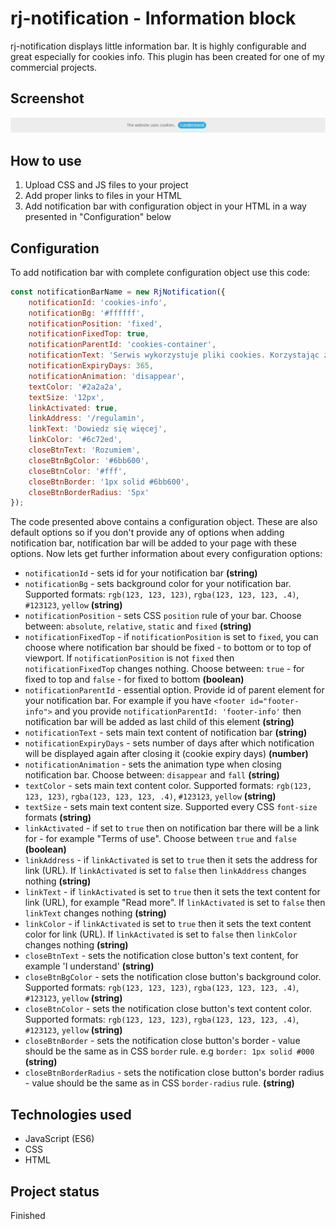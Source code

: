 # rj-notification - Information block

rj-notification displays little information bar. It is highly configurable and great especially for cookies info.
This plugin has been created for one of my commercial projects.

## Screenshot
![Notification](./screenshot.jpg)

## How to use

1. Upload CSS and JS files to your project
2. Add proper links to files in your HTML
3. Add notification bar with configuration object in your HTML in a way presented in "Configuration" below

## Configuration

To add notification bar with complete configuration object use this code:

```Javascript
const notificationBarName = new RjNotification({
    notificationId: 'cookies-info',
    notificationBg: '#ffffff',
    notificationPosition: 'fixed',
    notificationFixedTop: true,
    notificationParentId: 'cookies-container',
    notificationText: 'Serwis wykorzystuje pliki cookies. Korzystając ze strony wyrażasz zgodę na wykorzystywanie plików cookies.',
    notificationExpiryDays: 365,
    notificationAnimation: 'disappear',
    textColor: '#2a2a2a',
    textSize: '12px',
    linkActivated: true,
    linkAddress: '/regulamin',
    linkText: 'Dowiedz się więcej',
    linkColor: '#6c72ed',
    closeBtnText: 'Rozumiem',
    closeBtnBgColor: '#6bb600',
    closeBtnColor: '#fff',
    closeBtnBorder: '1px solid #6bb600',
    closeBtnBorderRadius: '5px'
});
```

The code presented above contains a configuration object. These are also default options so if you don't provide any of options when adding notification bar, notification bar will be added to your page with these options. Now lets get further information about every configuration options:

* `notificationId` - sets id for your notification bar **(string)**
* `notificationBg` - sets background color for your notification bar. Supported formats: `rgb(123, 123, 123)`, `rgba(123, 123, 123, .4)`, `#123123`, `yellow` **(string)**
* `notificationPosition` - sets CSS `position` rule  of your bar. Choose between: `absolute`, `relative`, `static` and `fixed` **(string)**
* `notificationFixedTop` - if `notificationPosition` is set to `fixed`, you can choose where notification bar should be fixed - to bottom or to top of viewport. If `notificationPosition` is not `fixed` then `notificationFixedTop` changes nothing. Choose between: `true` - for fixed to top and `false` - for fixed to bottom **(boolean)**
* `notificationParentId` - essential option. Provide id of parent element for your notification bar. For example if you have `<footer id="footer-info">` and you provide `notificationParentId: 'footer-info'` then notification bar will be added as last child of this element **(string)**
* `notificationText` - sets main text content of notification bar **(string)**
* `notificationExpiryDays` - sets number of days after which notification will be displayed again after closing it (cookie expiry days) **(number)**
* `notificationAnimation` - sets the animation type when closing notification bar. Choose between: `disappear` and `fall` **(string)**
* `textColor` - sets main text content color. Supported formats: `rgb(123, 123, 123)`, `rgba(123, 123, 123, .4)`, `#123123`, `yellow` **(string)**
* `textSize` - sets main text content size. Supported every CSS `font-size` formats **(string)**
* `linkActivated` - if set to `true` then on notification bar there will be a link for - for example "Terms of use". Choose between `true` and `false` **(boolean)**
* `linkAddress` - if `linkActivated` is set to `true` then it sets the address for link (URL). If `linkActivated` is set to `false` then `linkAddress` changes nothing **(string)**
* `linkText` - if `linkActivated` is set to `true` then it sets the text content for link (URL), for example "Read more". If `linkActivated` is set to `false` then `linkText` changes nothing **(string)**
* `linkColor` - if `linkActivated` is set to `true` then it sets the text content color for link (URL). If `linkActivated` is set to `false` then `linkColor` changes nothing **(string)**
* `closeBtnText` - sets the notification close button's text content, for example 'I understand' **(string)**
* `closeBtnBgColor` - sets the notification close button's background color. Supported formats: `rgb(123, 123, 123)`, `rgba(123, 123, 123, .4)`, `#123123`, `yellow` **(string)**
* `closeBtnColor` - sets the notification close button's text content color. Supported formats: `rgb(123, 123, 123)`, `rgba(123, 123, 123, .4)`, `#123123`, `yellow` **(string)**
* `closeBtnBorder` - sets the notification close button's border - value should be the same as in CSS `border` rule. e.g `border: 1px solid #000` **(string)**
* `closeBtnBorderRadius` - sets the notification close button's border radius - value should be the same as in CSS `border-radius` rule. **(string)**

## Technologies used
* JavaScript (ES6)
* CSS
* HTML

## Project status
Finished
